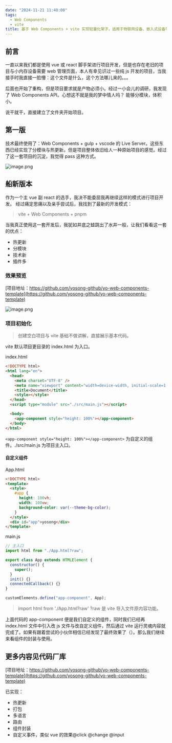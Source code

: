 ```yaml
---
date: "2024-11-21 11:48:00"
tags:
  - Web Components
  - vite
title: 基于 Web Components + vite 实现轻量化架子，适用于物联网设备、嵌入式设备等小内存web项目。
---
```


## 前言

一直以来我们都是使用 vue 或 react 脚手架进行项目开发，但是也存在老旧的项目与小内存设备需要 web 管理页面，本人有幸见识过一些纯 js 开发的项目，当我接手时我直接一脸懵：这个文件是什么，这个方法哪儿来的。。。

后面也开始了重构，但是项目要求就是产物必须小。经过一小会儿的调研，我发现了 Web Components API。心想这不就是我的梦中情人吗？ 能够分模块，体积小。

说干就干，直接建立了文件夹开始项目。

## 第一版

技术最终使用了：Web Components + gulp + vscode 的 Live Server。这些东西已经实现了分模块与热更新。但是项目整体依旧给人一种原始项目的感觉。经过了这一套项目的沉淀，我觉得 pass 这种方式。

![image.png](/blog/webComp1.webp)

## 船新版本

作为一个主 vue 副 react 的选手，我决不能委屈我再继续这样的模式进行项目开发。
经过痛定思痛以及亲手尝试后，我找到了最新的开发模式：

> vite + Web Components + pnpm

当我真正使用这一套开发后，我犹如井底之蛙跳出了水井一般，让我们看看这一套的优点：

- 热更新
- 分模块
- 技术新
- 插件多

### 效果预览

[项目地址：https://github.com/yosong-github/yo-web-components-template](https://github.com/yosong-github/yo-web-components-template)

![image.png](/blog/webComp2.webp)

### 项目初始化

> 创建空白项目与 vite 基础不做讲解，直接展示基本代码。

vite 默认项目更目录的 index.html 为入口。

index.html

```html
<!DOCTYPE html>
<html lang="en">
  <head>
    <meta charset="UTF-8" />
    <meta name="viewport" content="width=device-width, initial-scale=1.0" />
    <title>Document</title>
    <style></style>
  </head>
  <script type="module" src="./src/main.js"></script>

  <body>
    <app-component style="height: 100%"></app-component>
  </body>
</html>
```

`<app-component style="height: 100%"></app-component>` 为自定义的组件。./src/main.js 为项目主入口。

#### 自定义组件

App.html

```html
<!DOCTYPE html>
<template>
  <style>
    #app {
      height: 100vh;
      width: 100vw;
      background-color: var(--theme-bg-color);
    }
  </style>
  <div id="app">yosong</div>
</template>
```

main.js

```js
// 主入口
import html from "./App.html?raw";

export class App extends HTMLElement {
  constructor() {
    super();
  }
  init() {}
  connectedCallback() {}
}

customElements.define("app-component", App);
```

> import html from './App.html?raw' ?raw 是 vite 导入文件原内容功能。

上面代码的 app-component 便是我们自定义的组件，同时我们已经再 index.html 文件中引入改 js 文件与改自定义组件，然后通过 vite 运行灵魂内容就完成了。如果有跟着尝试的小伙伴相信已经发现了最终效果了（）。那么我们继续来看组件的封装与使用。

## 更多内容见代码厂库

[项目地址：https://github.com/yosong-github/yo-web-components-template](https://github.com/yosong-github/yo-web-components-template)

已实现：

- 热更新
- 打包
- 多语言
- 路由
- 组件封装
- 自定义事件，类似 vue 的效果@click @change @input
